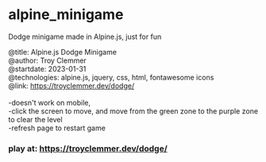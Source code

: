 # alpine_minigame
Dodge minigame made in Alpine.js, just for fun<br>

@title: Alpine.js Dodge Minigame <br>
@author: Troy Clemmer <br>
@startdate: 2023-01-31 <br>
@technologies: alpine.js, jquery, css, html, fontawesome icons <br>
@link: https://troyclemmer.dev/dodge/
<br><br>
-doesn't work on mobile,
<br>
-click the screen to move, and move from the green zone to the purple zone to clear the level
<br>
-refresh page to restart game 
<br>
### play at: https://troyclemmer.dev/dodge/
